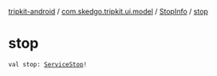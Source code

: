 [tripkit-android](../../index.md) / [com.skedgo.tripkit.ui.model](../index.md) / [StopInfo](index.md) / [stop](./stop.md)

# stop

`val stop: `[`ServiceStop`](../../com.skedgo.tripkit.common.model/-service-stop/index.md)`!`